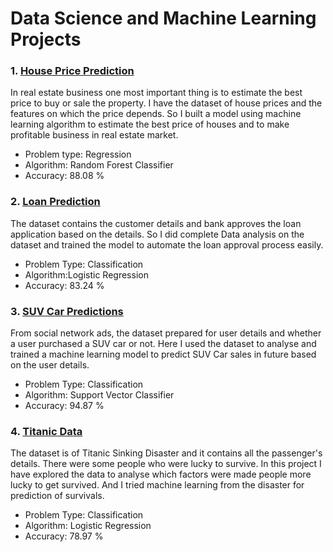 # Data Science and Machine Learning Projects

### 1. [House Price Prediction](https://github.com/narenbac/Data-Science-and-ML_Projects/tree/master/House%20Price%20Prediction)
In real estate business one most important thing is to estimate the best price to buy or sale the property. I have the dataset of house prices and the features on which the price depends. So I built a model using machine learning algorithm to estimate the best price of houses and to make profitable business in real estate market.
- Problem type: Regression
- Algorithm: Random Forest Classifier
- Accuracy: 88.08 %

### 2. [Loan Prediction](https://github.com/narenbac/Data-Science-and-ML_Projects/tree/master/Loan%20Prediction)
The dataset contains the customer details and bank approves the loan application based on the details. So I did complete Data analysis on the dataset and trained the model to automate the loan approval process easily.
- Problem Type: Classification
- Algorithm:Logistic Regression
- Accuracy: 83.24 % 

### 3. [SUV Car Predictions](https://github.com/narenbac/Data-Science-and-ML_Projects/tree/master/SUV%20Car%20Predictions)
From social network ads, the dataset prepared for user details and whether a user purchased a SUV car or not. Here I used the dataset to analyse and trained a machine learning model to predict SUV Car sales in future based on the user details.
- Problem Type: Classification
- Algorithm: Support Vector Classifier
- Accuracy: 94.87 %

### 4. [Titanic Data](https://github.com/narenbac/Data-Science-and-ML_Projects/tree/master/Titanic%20Data)
The dataset is of Titanic Sinking Disaster and it contains all the passenger's details. There were some people who were lucky to survive. In this project I have explored the data to analyse which factors were made people more lucky to get survived. And I tried machine learning from the disaster for prediction of survivals.
- Problem Type: Classification
- Algorithm: Logistic Regression
- Accuracy: 78.97 %
